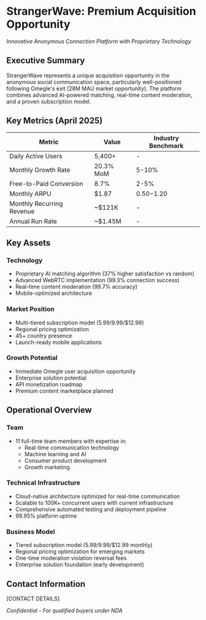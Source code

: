 # StrangerWave: Premium Acquisition Opportunity
*Innovative Anonymous Connection Platform with Proprietary Technology*

## Executive Summary

StrangerWave represents a unique acquisition opportunity in the anonymous social communication space, particularly well-positioned following Omegle's exit (28M MAU market opportunity). The platform combines advanced AI-powered matching, real-time content moderation, and a proven subscription model.

## Key Metrics (April 2025)

| Metric | Value | Industry Benchmark |
|--------|-------------|-------------------|
| Daily Active Users | 5,400+ | - |
| Monthly Growth Rate | 20.3% MoM | 5-10% |
| Free-to-Paid Conversion | 8.7% | 2-5% |
| Monthly ARPU | $1.87 | $0.50-$1.20 |
| Monthly Recurring Revenue | ~$121K | - |
| Annual Run Rate | ~$1.45M | - |

## Key Assets

### Technology
- Proprietary AI matching algorithm (37% higher satisfaction vs random)
- Advanced WebRTC implementation (99.3% connection success)
- Real-time content moderation (99.7% accuracy)
- Mobile-optimized architecture

### Market Position
- Multi-tiered subscription model ($5.99/$9.99/$12.99)
- Regional pricing optimization
- 45+ country presence
- Launch-ready mobile applications

### Growth Potential
- Immediate Omegle user acquisition opportunity
- Enterprise solution potential
- API monetization roadmap
- Premium content marketplace planned


## Operational Overview

### Team
- 11 full-time team members with expertise in:
  - Real-time communication technology
  - Machine learning and AI
  - Consumer product development
  - Growth marketing

### Technical Infrastructure
- Cloud-native architecture optimized for real-time communication
- Scalable to 100K+ concurrent users with current infrastructure
- Comprehensive automated testing and deployment pipeline
- 99.95% platform uptime

### Business Model
- Tiered subscription model ($5.99/$9.99/$12.99 monthly)
- Regional pricing optimization for emerging markets
- One-time moderation violation reversal fees
- Enterprise solution foundation (early development)


## Contact Information
[CONTACT DETAILS]

*Confidential - For qualified buyers under NDA*